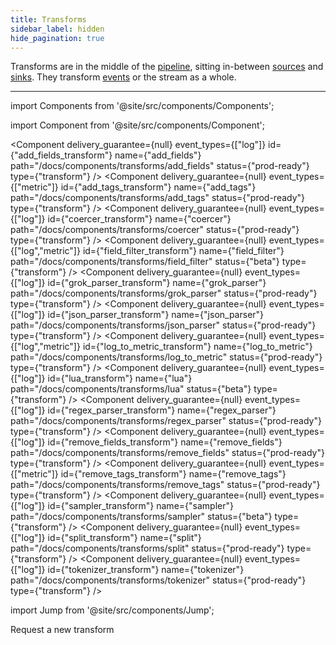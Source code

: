 ```yaml
---
title: Transforms
sidebar_label: hidden
hide_pagination: true
---
```


Transforms are in the middle of the [pipeline][docs.configuration#composition],
sitting in-between [sources][docs.sources] and [sinks][docs.sinks]. They
transform [events][docs.data-model#event] or the stream as a whole.

---

import Components from '@site/src/components/Components';

import Component from '@site/src/components/Component';

<Components titles={false}>

<Component
  delivery_guarantee={null}
  event_types={["log"]}
  id={"add_fields_transform"}
  name={"add_fields"}
  path="/docs/components/transforms/add_fields"
  status={"prod-ready"}
  type={"transform"} />
<Component
  delivery_guarantee={null}
  event_types={["metric"]}
  id={"add_tags_transform"}
  name={"add_tags"}
  path="/docs/components/transforms/add_tags"
  status={"prod-ready"}
  type={"transform"} />
<Component
  delivery_guarantee={null}
  event_types={["log"]}
  id={"coercer_transform"}
  name={"coercer"}
  path="/docs/components/transforms/coercer"
  status={"prod-ready"}
  type={"transform"} />
<Component
  delivery_guarantee={null}
  event_types={["log","metric"]}
  id={"field_filter_transform"}
  name={"field_filter"}
  path="/docs/components/transforms/field_filter"
  status={"beta"}
  type={"transform"} />
<Component
  delivery_guarantee={null}
  event_types={["log"]}
  id={"grok_parser_transform"}
  name={"grok_parser"}
  path="/docs/components/transforms/grok_parser"
  status={"prod-ready"}
  type={"transform"} />
<Component
  delivery_guarantee={null}
  event_types={["log"]}
  id={"json_parser_transform"}
  name={"json_parser"}
  path="/docs/components/transforms/json_parser"
  status={"prod-ready"}
  type={"transform"} />
<Component
  delivery_guarantee={null}
  event_types={["log","metric"]}
  id={"log_to_metric_transform"}
  name={"log_to_metric"}
  path="/docs/components/transforms/log_to_metric"
  status={"prod-ready"}
  type={"transform"} />
<Component
  delivery_guarantee={null}
  event_types={["log"]}
  id={"lua_transform"}
  name={"lua"}
  path="/docs/components/transforms/lua"
  status={"beta"}
  type={"transform"} />
<Component
  delivery_guarantee={null}
  event_types={["log"]}
  id={"regex_parser_transform"}
  name={"regex_parser"}
  path="/docs/components/transforms/regex_parser"
  status={"prod-ready"}
  type={"transform"} />
<Component
  delivery_guarantee={null}
  event_types={["log"]}
  id={"remove_fields_transform"}
  name={"remove_fields"}
  path="/docs/components/transforms/remove_fields"
  status={"prod-ready"}
  type={"transform"} />
<Component
  delivery_guarantee={null}
  event_types={["metric"]}
  id={"remove_tags_transform"}
  name={"remove_tags"}
  path="/docs/components/transforms/remove_tags"
  status={"prod-ready"}
  type={"transform"} />
<Component
  delivery_guarantee={null}
  event_types={["log"]}
  id={"sampler_transform"}
  name={"sampler"}
  path="/docs/components/transforms/sampler"
  status={"beta"}
  type={"transform"} />
<Component
  delivery_guarantee={null}
  event_types={["log"]}
  id={"split_transform"}
  name={"split"}
  path="/docs/components/transforms/split"
  status={"prod-ready"}
  type={"transform"} />
<Component
  delivery_guarantee={null}
  event_types={["log"]}
  id={"tokenizer_transform"}
  name={"tokenizer"}
  path="/docs/components/transforms/tokenizer"
  status={"prod-ready"}
  type={"transform"} />

</Components>

import Jump from '@site/src/components/Jump';

<Jump to="https://github.com/timberio/vector/issues/new?labels=Type%3A+New+Feature" icon="plus-circle">
  Request a new transform
</Jump>


[docs.configuration#composition]: /docs/setup/configuration#composition
[docs.data-model#event]: /docs/about/data-model#event
[docs.sinks]: /docs/components/sinks
[docs.sources]: /docs/components/sources
